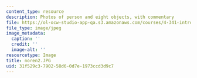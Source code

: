 ```yaml
---
content_type: resource
description: Photos of person and eight objects, with commentary
file: https://ol-ocw-studio-app-qa.s3.amazonaws.com/courses/4-341-introduction-to-photography-fall-2002/31f529c3790258d60d7e1973ccd3d9c7_noren2.JPG
file_type: image/jpeg
image_metadata:
  caption: ''
  credit: ''
  image-alt: ''
resourcetype: Image
title: noren2.JPG
uid: 31f529c3-7902-58d6-0d7e-1973ccd3d9c7
---
```

